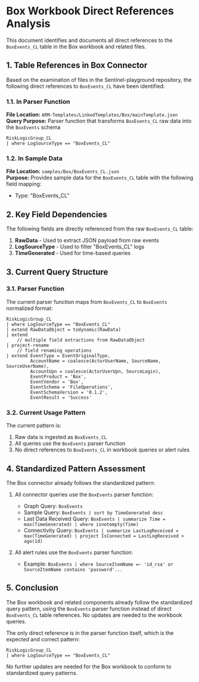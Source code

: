 # Box Workbook Direct References Analysis

This document identifies and documents all direct references to the `BoxEvents_CL` table in the Box workbook and related files.

## 1. Table References in Box Connector

Based on the examination of files in the Sentinel-playground repository, the following direct references to `BoxEvents_CL` have been identified:

### 1.1. In Parser Function

**File Location:** `ARM-Templates/LinkedTemplates/Box/mainTemplate.json`  
**Query Purpose:** Parser function that transforms `BoxEvents_CL` raw data into the `BoxEvents` schema

```kql
RiskLogicGroup_CL
| where LogSourceType == "BoxEvents_CL"
```

### 1.2. In Sample Data

**File Location:** `samples/Box/BoxEvents_CL.json`  
**Purpose:** Provides sample data for the `BoxEvents_CL` table with the following field mapping:
- Type: "BoxEvents_CL"

## 2. Key Field Dependencies

The following fields are directly referenced from the raw `BoxEvents_CL` table:

1. **RawData** - Used to extract JSON payload from raw events
2. **LogSourceType** - Used to filter "BoxEvents_CL" logs
3. **TimeGenerated** - Used for time-based queries

## 3. Current Query Structure

### 3.1. Parser Function

The current parser function maps from `BoxEvents_CL` to `BoxEvents` normalized format:

```kql
RiskLogicGroup_CL
| where LogSourceType == "BoxEvents_CL"
| extend RawDataObject = todynamic(RawData)
| extend
    // multiple field extractions from RawDataObject
| project-rename
    // field renaming operations
| extend EventType = EventOriginalType,
         AccountName = coalesce(ActorUserName, SourceName, SourceUserName),
         AccountUpn = coalesce(ActorUserUpn, SourceLogin),
         EventProduct = 'Box',
         EventVendor = 'Box',
         EventSchema = 'FileOperations',
         EventSchemaVersion = '0.1.2',
         EventResult = 'Success'
```

### 3.2. Current Usage Pattern

The current pattern is:
1. Raw data is ingested as `BoxEvents_CL`
2. All queries use the `BoxEvents` parser function
3. No direct references to `BoxEvents_CL` in workbook queries or alert rules

## 4. Standardized Pattern Assessment

The Box connector already follows the standardized pattern:

1. All connector queries use the `BoxEvents` parser function:
   - Graph Query: `BoxEvents`
   - Sample Query: `BoxEvents | sort by TimeGenerated desc`
   - Last Data Received Query: `BoxEvents | summarize Time = max(TimeGenerated) | where isnotempty(Time)`
   - Connectivity Query: `BoxEvents | summarize LastLogReceived = max(TimeGenerated) | project IsConnected = LastLogReceived > ago(1d)`

2. All alert rules use the `BoxEvents` parser function:
   - Example: `BoxEvents | where SourceItemName =~ 'id_rsa' or SourceItemName contains 'password'...`

## 5. Conclusion

The Box workbook and related components already follow the standardized query pattern, using the `BoxEvents` parser function instead of direct `BoxEvents_CL` table references. No updates are needed to the workbook queries.

The only direct reference is in the parser function itself, which is the expected and correct pattern:

```kql
RiskLogicGroup_CL
| where LogSourceType == "BoxEvents_CL"
```

No further updates are needed for the Box workbook to conform to standardized query patterns. 